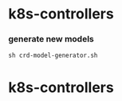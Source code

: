 # k8s-controllers

### generate new models

```shell
sh crd-model-generator.sh
```

# k8s-controllers
